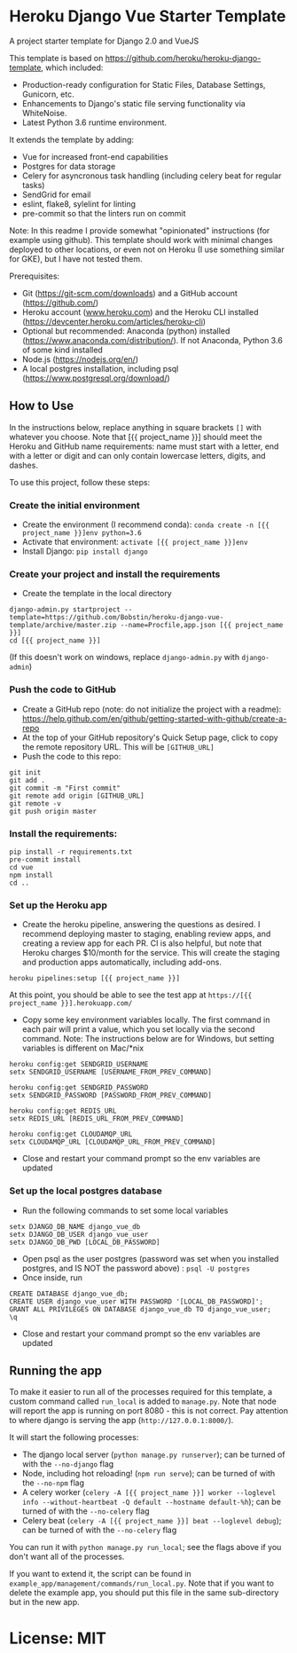 # Heroku Django Vue Starter Template

A project starter template for Django 2.0 and VueJS

This template is based on https://github.com/heroku/heroku-django-template, which included:
- Production-ready configuration for Static Files, Database Settings, Gunicorn, etc.
- Enhancements to Django's static file serving functionality via WhiteNoise.
- Latest Python 3.6 runtime environment.

It extends the template by adding:
 - Vue for increased front-end capabilities
 - Postgres for data storage
 - Celery for asyncronous task handling (including celery beat for regular tasks)
 - SendGrid for email
 - eslint, flake8, sylelint for linting
 - pre-commit so that the linters run on commit
 
Note: In this readme I provide somewhat "opinionated" instructions (for example using github).
This template should work with minimal changes deployed to other locations, or even not on Heroku (I use something similar for GKE), but I have not tested them.

Prerequisites:
 - Git (https://git-scm.com/downloads) and a GitHub account (https://github.com/)
 - Heroku account (www.heroku.com) and the Heroku CLI installed (https://devcenter.heroku.com/articles/heroku-cli)
 - Optional but recommended: Anaconda (python) installed (https://www.anaconda.com/distribution/). If not Anaconda, Python 3.6 of some kind installed
 - Node.js (https://nodejs.org/en/)
 - A local postgres installation, including psql (https://www.postgresql.org/download/)
## How to Use
In the instructions below, replace anything in square brackets `[]` with whatever you choose.
Note that [{{ project_name }}] should meet the Heroku and GitHub name requirements: name must start with a letter, end with a letter or digit and can only contain lowercase letters, digits, and dashes.

To use this project, follow these steps:

### Create the initial environment
- Create the environment (I recommend conda): `conda create -n [{{ project_name }}]env python=3.6`
- Activate that environment: `activate [{{ project_name }}]env`
- Install Django: `pip install django`

### Create your project and install the requirements

- Create the template in the local directory
```
django-admin.py startproject --template=https://github.com/Bobstin/heroku-django-vue-template/archive/master.zip --name=Procfile,app.json [{{ project_name }}]
cd [{{ project_name }}]
```
(If this doesn't work on windows, replace `django-admin.py` with `django-admin`)

### Push the code to GitHub
- Create a GitHub repo (note: do not initialize the project with a readme): https://help.github.com/en/github/getting-started-with-github/create-a-repo
- At the top of your GitHub repository's Quick Setup page, click  to copy the remote repository URL. This will be `[GITHUB_URL]`
- Push the code to this repo:
```
git init
git add .
git commit -m "First commit"
git remote add origin [GITHUB_URL]
git remote -v
git push origin master
```

### Install the requirements:
```
pip install -r requirements.txt
pre-commit install
cd vue
npm install
cd ..
```

### Set up the Heroku app
- Create the heroku pipeline, answering the questions as desired. I recommend deploying master to staging, enabling review apps, and creating a review app for each PR. CI is also helpful, but note that Heroku charges $10/month for the service. This will create the staging and production apps automatically, including add-ons.
 ```
heroku pipelines:setup [{{ project_name }}]
 ```
At this point, you should be able to see the test app at `https://[{{ project_name }}].herokuapp.com/`
- Copy some key environment variables locally. The first command in each pair will print a value, which you set locally via the second command. Note: The instructions below are for Windows, but setting variables is different on Mac/*nix
```
heroku config:get SENDGRID_USERNAME
setx SENDGRID_USERNAME [USERNAME_FROM_PREV_COMMAND]

heroku config:get SENDGRID_PASSWORD
setx SENDGRID_PASSWORD [PASSWORD_FROM_PREV_COMMAND]

heroku config:get REDIS_URL
setx REDIS_URL [REDIS_URL_FROM_PREV_COMMAND]

heroku config:get CLOUDAMQP_URL
setx CLOUDAMQP_URL [CLOUDAMQP_URL_FROM_PREV_COMMAND]
```
- Close and restart your command prompt so the env variables are updated

### Set up the local postgres database
- Run the following commands to set some local variables
```
setx DJANGO_DB_NAME django_vue_db
setx DJANGO_DB_USER django_vue_user
setx DJANGO_DB_PWD [LOCAL_DB_PASSWORD]
```
- Open psql as the user postgres (password was set when you installed postgres, and IS NOT the password above) : `psql -U postgres`
- Once inside, run
```
CREATE DATABASE django_vue_db;
CREATE USER django_vue_user WITH PASSWORD '[LOCAL_DB_PASSWORD]';
GRANT ALL PRIVILEGES ON DATABASE django_vue_db TO django_vue_user;
\q
```
- Close and restart your command prompt so the env variables are updated

## Running the app
To make it easier to run all of the processes required for this template, a custom command called `run_local` is added to `manage.py`.
Note that node will report the app is running on port 8080 - this is not correct. Pay attention to where django is serving the app (`http://127.0.0.1:8000/`).

It will start the following processes:
- The django local server (`python manage.py runserver`); can be turned of with the `--no-django` flag
- Node, including hot reloading! (`npm run serve`); can be turned of with the `--no-npm` flag
- A celery worker (`celery -A [{{ project_name }}] worker --loglevel info --without-heartbeat -Q default --hostname default-%h`); can be turned of with the `--no-celery` flag
- Celery beat (`celery -A [{{ project_name }}] beat --loglevel debug`); can be turned of with the `--no-celery` flag

You can run it with `python manage.py run_local`; see the flags above if you don't want all of the processes.

If you want to extend it, the script can be found in `example_app/management/commands/run_local.py`. Note that if you want to delete the example app, you should put this file in the same sub-directory but in the new app. 
# License: MIT
